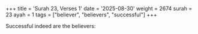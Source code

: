 +++
title = 'Surah 23, Verses 1'
date = '2025-08-30'
weight = 2674
surah = 23
ayah = 1
tags = ["believer", "believers", "successful"]
+++

Successful indeed are the believers:
